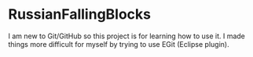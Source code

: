 RussianFallingBlocks
====================
I am new to Git/GitHub so this project is for learning how to use it. I made things more difficult for myself by trying to use EGit (Eclipse plugin).  